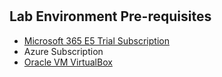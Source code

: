 #

## Lab Environment Pre-requisites

- [Microsoft 365 E5 Trial Subscription](https://learn.microsoft.com/en-us/microsoft-365/security/defender/setup-m365deval?view=o365-worldwide)
- Azure Subscription
- [Oracle VM VirtualBox](https://www.virtualbox.org/wiki/Downloads)
